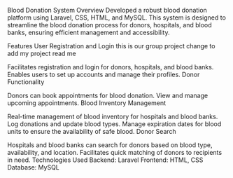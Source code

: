 Blood Donation System
Overview
Developed a robust blood donation platform using Laravel, CSS, HTML, and MySQL. This system is designed to streamline the blood donation process for donors, hospitals, and blood banks, ensuring efficient management and accessibility.

Features
User Registration and Login         this is our group project change to add my project  read me

Facilitates registration and login for donors, hospitals, and blood banks.
Enables users to set up accounts and manage their profiles.
Donor Functionality

Donors can book appointments for blood donation.
View and manage upcoming appointments.
Blood Inventory Management

Real-time management of blood inventory for hospitals and blood banks.
Log donations and update blood types.
Manage expiration dates for blood units to ensure the availability of safe blood.
Donor Search

Hospitals and blood banks can search for donors based on blood type, availability, and location.
Facilitates quick matching of donors to recipients in need.
Technologies Used
Backend: Laravel
Frontend: HTML, CSS
Database: MySQL

